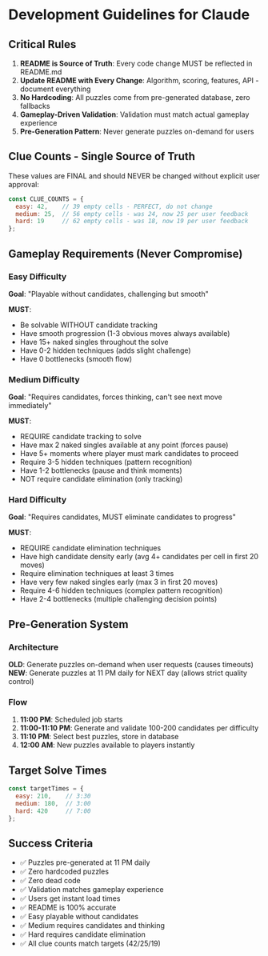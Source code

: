 # Development Guidelines for Claude

## Critical Rules
1. **README is Source of Truth**: Every code change MUST be reflected in README.md
2. **Update README with Every Change**: Algorithm, scoring, features, API - document everything
3. **No Hardcoding**: All puzzles come from pre-generated database, zero fallbacks
4. **Gameplay-Driven Validation**: Validation must match actual gameplay experience
5. **Pre-Generation Pattern**: Never generate puzzles on-demand for users

## Clue Counts - Single Source of Truth

These values are FINAL and should NEVER be changed without explicit user approval:

```javascript
const CLUE_COUNTS = {
  easy: 42,    // 39 empty cells - PERFECT, do not change
  medium: 25,  // 56 empty cells - was 24, now 25 per user feedback
  hard: 19     // 62 empty cells - was 18, now 19 per user feedback
};
```

## Gameplay Requirements (Never Compromise)

### Easy Difficulty
**Goal**: "Playable without candidates, challenging but smooth"

**MUST**:
- Be solvable WITHOUT candidate tracking
- Have smooth progression (1-3 obvious moves always available)
- Have 15+ naked singles throughout the solve
- Have 0-2 hidden techniques (adds slight challenge)
- Have 0 bottlenecks (smooth flow)

### Medium Difficulty
**Goal**: "Requires candidates, forces thinking, can't see next move immediately"

**MUST**:
- REQUIRE candidate tracking to solve
- Have max 2 naked singles available at any point (forces pause)
- Have 5+ moments where player must mark candidates to proceed
- Require 3-5 hidden techniques (pattern recognition)
- Have 1-2 bottlenecks (pause and think moments)
- NOT require candidate elimination (only tracking)

### Hard Difficulty
**Goal**: "Requires candidates, MUST eliminate candidates to progress"

**MUST**:
- REQUIRE candidate elimination techniques
- Have high candidate density early (avg 4+ candidates per cell in first 20 moves)
- Require elimination techniques at least 3 times
- Have very few naked singles early (max 3 in first 20 moves)
- Require 4-6 hidden techniques (complex pattern recognition)
- Have 2-4 bottlenecks (multiple challenging decision points)

## Pre-Generation System

### Architecture
**OLD**: Generate puzzles on-demand when user requests (causes timeouts)
**NEW**: Generate puzzles at 11 PM daily for NEXT day (allows strict quality control)

### Flow
1. **11:00 PM**: Scheduled job starts
2. **11:00-11:10 PM**: Generate and validate 100-200 candidates per difficulty
3. **11:10 PM**: Select best puzzles, store in database
4. **12:00 AM**: New puzzles available to players instantly

## Target Solve Times

```javascript
const targetTimes = {
  easy: 210,    // 3:30
  medium: 180,  // 3:00
  hard: 420     // 7:00
};
```

## Success Criteria

- ✅ Puzzles pre-generated at 11 PM daily
- ✅ Zero hardcoded puzzles
- ✅ Zero dead code
- ✅ Validation matches gameplay experience
- ✅ Users get instant load times
- ✅ README is 100% accurate
- ✅ Easy playable without candidates
- ✅ Medium requires candidates and thinking
- ✅ Hard requires candidate elimination
- ✅ All clue counts match targets (42/25/19)
